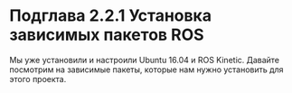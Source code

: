 # Подглава 2.2.1 Установка зависимых пакетов ROS

Мы уже установили и настроили Ubuntu 16.04 и ROS Kinetic. Давайте посмотрим на зависимые пакеты, которые нам нужно установить для этого проекта.

